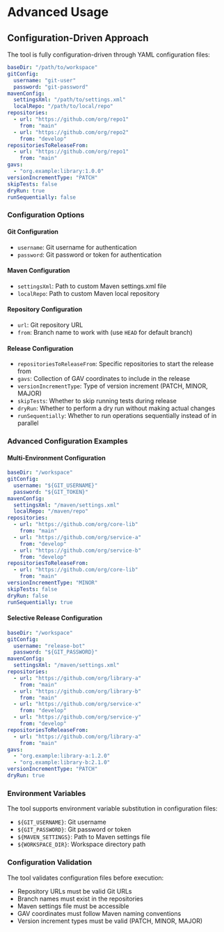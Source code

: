# Advanced Usage

## Configuration-Driven Approach

The tool is fully configuration-driven through YAML configuration files:

```yaml
baseDir: "/path/to/workspace"
gitConfig:
  username: "git-user"
  password: "git-password"
mavenConfig:
  settingsXml: "/path/to/settings.xml"
  localRepo: "/path/to/local/repo"
repositories:
  - url: "https://github.com/org/repo1"
    from: "main"
  - url: "https://github.com/org/repo2"
    from: "develop"
repositoriesToReleaseFrom:
  - url: "https://github.com/org/repo1"
    from: "main"
gavs:
  - "org.example:library:1.0.0"
versionIncrementType: "PATCH"
skipTests: false
dryRun: true
runSequentially: false
```

### Configuration Options

#### Git Configuration
- `username`: Git username for authentication
- `password`: Git password or token for authentication

#### Maven Configuration
- `settingsXml`: Path to custom Maven settings.xml file
- `localRepo`: Path to custom Maven local repository

#### Repository Configuration
- `url`: Git repository URL
- `from`: Branch name to work with (use `HEAD` for default branch)

#### Release Configuration
- `repositoriesToReleaseFrom`: Specific repositories to start the release from
- `gavs`: Collection of GAV coordinates to include in the release
- `versionIncrementType`: Type of version increment (PATCH, MINOR, MAJOR)
- `skipTests`: Whether to skip running tests during release
- `dryRun`: Whether to perform a dry run without making actual changes
- `runSequentially`: Whether to run operations sequentially instead of in parallel

### Advanced Configuration Examples

#### Multi-Environment Configuration
```yaml
baseDir: "/workspace"
gitConfig:
  username: "${GIT_USERNAME}"
  password: "${GIT_TOKEN}"
mavenConfig:
  settingsXml: "/maven/settings.xml"
  localRepo: "/maven/repo"
repositories:
  - url: "https://github.com/org/core-lib"
    from: "main"
  - url: "https://github.com/org/service-a"
    from: "develop"
  - url: "https://github.com/org/service-b"
    from: "develop"
repositoriesToReleaseFrom:
  - url: "https://github.com/org/core-lib"
    from: "main"
versionIncrementType: "MINOR"
skipTests: false
dryRun: false
runSequentially: true
```

#### Selective Release Configuration
```yaml
baseDir: "/workspace"
gitConfig:
  username: "release-bot"
  password: "${GIT_PASSWORD}"
mavenConfig:
  settingsXml: "/maven/settings.xml"
repositories:
  - url: "https://github.com/org/library-a"
    from: "main"
  - url: "https://github.com/org/library-b"
    from: "main"
  - url: "https://github.com/org/service-x"
    from: "develop"
  - url: "https://github.com/org/service-y"
    from: "develop"
repositoriesToReleaseFrom:
  - url: "https://github.com/org/library-a"
    from: "main"
gavs:
  - "org.example:library-a:1.2.0"
  - "org.example:library-b:2.1.0"
versionIncrementType: "PATCH"
dryRun: true
```

### Environment Variables

The tool supports environment variable substitution in configuration files:

- `${GIT_USERNAME}`: Git username
- `${GIT_PASSWORD}`: Git password or token
- `${MAVEN_SETTINGS}`: Path to Maven settings file
- `${WORKSPACE_DIR}`: Workspace directory path

### Configuration Validation

The tool validates configuration files before execution:

- Repository URLs must be valid Git URLs
- Branch names must exist in the repositories
- Maven settings file must be accessible
- GAV coordinates must follow Maven naming conventions
- Version increment types must be valid (PATCH, MINOR, MAJOR) 